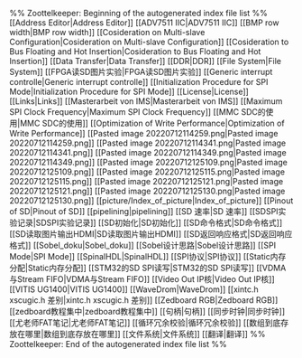 %% Zoottelkeeper: Beginning of the autogenerated index file list  %%
 [[Address Editor|Address Editor]]
 [[ADV7511 IIC|ADV7511 IIC]]
 [[BMP row width|BMP row width]]
 [[Cosideration on Multi-slave Configuration|Cosideration on Multi-slave Configuration]]
 [[Cosideration to Bus Floating and Hot Insertion|Cosideration to Bus Floating and Hot Insertion]]
 [[Data Transfer|Data Transfer]]
 [[DDR|DDR]]
 [[File System|File System]]
 [[FPGA读SD图片实验|FPGA读SD图片实验]]
 [[Generic interrupt controlle|Generic interrupt controlle]]
 [[Initialization Procedure for SPI Mode|Initialization Procedure for SPI Mode]]
 [[License|License]]
 [[Links|Links]]
 [[Masterarbeit von IMS|Masterarbeit von IMS]]
 [[Maximum SPI Clock Frequency|Maximum SPI Clock Frequency]]
 [[MMC SDC的使用|MMC SDC的使用]]
 [[Optimization of Write Performance|Optimization of Write Performance]]
 [[Pasted image 20220712114259.png|Pasted image 20220712114259.png]]
 [[Pasted image 20220712114341.png|Pasted image 20220712114341.png]]
 [[Pasted image 20220712114349.png|Pasted image 20220712114349.png]]
 [[Pasted image 20220712125109.png|Pasted image 20220712125109.png]]
 [[Pasted image 20220712125115.png|Pasted image 20220712125115.png]]
 [[Pasted image 20220712125121.png|Pasted image 20220712125121.png]]
 [[Pasted image 20220712125130.png|Pasted image 20220712125130.png]]
 [[picture/Index_of_picture|Index_of_picture]]
 [[Pinout of SD|Pinout of SD]]
 [[pipelining|pipelining]]
 [[SD 速率|SD 速率]]
 [[SDSPI实验记录|SDSPI实验记录]]
 [[SD初始化|SD初始化]]
 [[SD命令格式|SD命令格式]]
 [[SD读取图片输出HDMI|SD读取图片输出HDMI]]
 [[SD返回响应格式|SD返回响应格式]]
 [[Sobel_doku|Sobel_doku]]
 [[Sobel设计思路|Sobel设计思路]]
 [[SPI Mode|SPI Mode]]
 [[SpinalHDL|SpinalHDL]]
 [[SPI协议|SPI协议]]
 [[Static内存分配|Static内存分配]]
 [[STM32的SD SPI读写|STM32的SD SPI读写]]
 [[VDMA与Stream FIFO|VDMA与Stream FIFO]]
 [[Video Out IP核|Video Out IP核]]
 [[VITIS UG1400|VITIS UG1400]]
 [[WaveDrom|WaveDrom]]
 [[xintc.h xscugic.h 差别|xintc.h xscugic.h 差别]]
 [[Zedboard RGB|Zedboard RGB]]
 [[zedboard教程集中|zedboard教程集中]]
 [[句柄|句柄]]
 [[同步时钟|同步时钟]]
 [[尤老师FAT笔记|尤老师FAT笔记]]
 [[循环冗余校验|循环冗余校验]]
 [[数组到底存放在哪里|数组到底存放在哪里]]
 [[文件系统|文件系统]]
 [[翻译|翻译]]
%% Zoottelkeeper: End of the autogenerated index file list  %%
